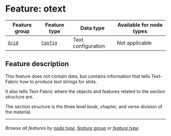 # Feature: otext

Feature group | Feature type | Data type | Available for node types
---  | --- | --- | ---
[`Grid`](featuresbygroup.md#grid-features) | [`Config`](featuresbyfeaturetype.md#config-features) | Text configuration | Not applicable

## Feature description

This feature does not contain data, but contains information that tells Text-Fabric how to produce text strings for slots.

It also tells Text-Fabric where the objects and features related to the section structure are.

The section structure is the three level book, chapter, and verse division of the material.

---
###### *Browse all features by [node type](featuresbynodetype.md#readme), [feature group](featuresbygroup.md#readme) or [feature type](featuresbyfeaturetype.md#readme).*
